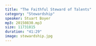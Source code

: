 ```yaml
---
title: "The Faithful Steward of Talents"
category: "Stewardship"
speaker: Stuart Boyer
mp3: 20150830.mp3
size: 11731815
duration: "41:29"
image: stewardship.jpg
---
```

